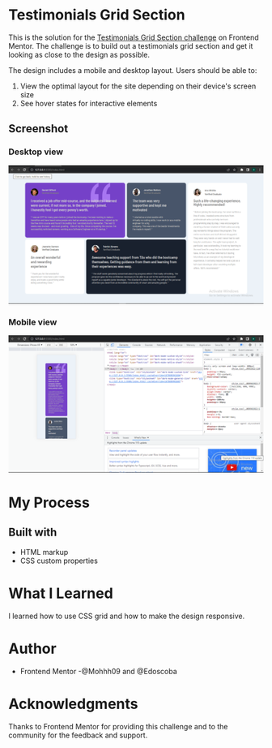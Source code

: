 # Testimonials Grid Section

This is the solution for the [Testimonials Grid Section challenge](https://www.frontendmentor.io/challenges/testimonials-grid-section-Nnw6J7Un7) on Frontend Mentor. The challenge is to build out a testimonials grid section and get it looking as close to the design as possible.

The design includes a mobile and desktop layout. Users should be able to:

1. View the optimal layout for the site depending on their device's screen size
2. See hover states for interactive elements

## Screenshot

### Desktop view
![Desktop view](./img/images/testimonial%20desktop%20screenshot..png)

### Mobile view
![Mobile view](./img/images/testimonial%20mobile%20view.png)

# My Process
## Built with
- HTML markup
- CSS custom properties

# What I Learned
I learned how to use CSS grid and how to make the design responsive.

# Author
- Frontend Mentor -@Mohhh09 and @Edoscoba

# Acknowledgments
Thanks to Frontend Mentor for providing this challenge and to the community for the feedback and support.